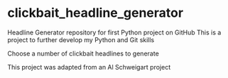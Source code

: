 # clickbait_headline_generator

Headline Generator repository for first Python project on GitHub
This is a project to further develop my Python and Git skills

Choose a number of clickbait headlines to generate

This project was adapted from an Al Schweigart project
